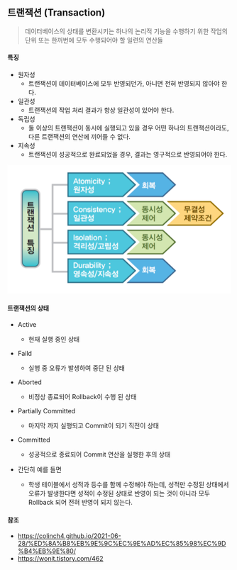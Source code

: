 ## 트랜잭션 (Transaction)

> 데이터베이스의 상태를 변환시키는 하나의 논리적 기능을 수행하기 위한 작업의 단위 또는 한꺼번에 모두 수행되어야 할 일련의 연산들



#### 특징

- 원자성
  - 트랜잭션이 데이터베이스에 모두 반영되던가, 아니면 전혀 반영되지 않아야 한다.
- 일관성
  - 트랜잭션의 작업 처리 결과가 항상 일관성이 있어야 한다.
- 독립성
  - 둘 이상의 트랜잭션이 동시에 실행되고 있을 경우 어떤 하나의 트랜잭션이라도, 다른 트랜잭션의 연산에 끼어들 수 없다.
- 지속성
  - 트랜잭션이 성공적으로 완료되었을 경우, 결과는 영구적으로 반영되어야 한다.



![트랜잭션](images/트랜잭션.PNG)



#### 트랜잭션의 상태

- Active
  - 현재 실행 중인 상태
- Faild
  - 실행 중 오류가 발생하여 중단 된 상태
- Aborted
  - 비정상 종료되어 Rollback이 수행 된 상태
- Partially Committed
  - 마지막 까지 실행되고 Commit이 되기 직전이 상태
- Committed
  - 성공적으로 종료되어 Commit 연산을 실행한 후의 상태



- 간단히 예를 들면
  - 학생 테이블에서 성적과 등수를 함께 수정해야 하는데, 성적만 수정된 상태에서 오류가 발생한다면 성적이 수정된 상태로 반영이 되는 것이 아니라 모두 Rollback 되어 전혀 반영이 되지 않는다.

#### 참조

- https://colinch4.github.io/2021-06-28/%ED%8A%B8%EB%9E%9C%EC%9E%AD%EC%85%98%EC%9D%B4%EB%9E%80/
- https://wonit.tistory.com/462